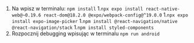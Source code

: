 <!-- # Project-Hitchhiker
## Jak Włączyć debuger na swoim telefonie?
1. Na wpisz w terminalu: ``npm install``
1. ściągnij pakiet nawigatorowy:``npm install @react-navigation/native @react-navigation/stack``
1. ściągnij pakiet image-picker: ``npx expo install expo-image-picker``
1. Na wpisz w terminalu: ``npx expo start``
1. Pobierz apke ``expo go`` na telefon
1. Zeskanuj kod QR
1. Aby wprowadzić zmiany klikasz trójkąt by odpalic program -->

<!-- ## Jak Włączyć debuger na swojej przegladarce? -->
1. Na wpisz w terminalu: ``npm install``
1.``npx expo install react-native-web@~0.19.6 react-dom@18.2.0 @expo/webpack-config@^19.0.0``
1.``npx expo install expo-image-picker``
1.``npm install @react-navigation/native @react-navigation/stack``
1.``npm install styled-components``
1. Rozpocznij debugging wpisując w terminalu ``npm run android``
